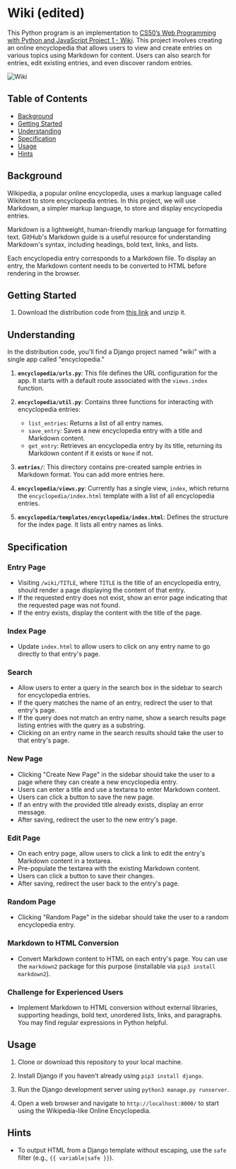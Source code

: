 # Wiki (edited)

This Python program is an implementation to [CS50’s Web Programming with Python and JavaScript Project 1 - Wiki](https://cs50.harvard.edu/web/2020/projects/1/wkik/). This project involves creating an online encyclopedia that allows users to view and create entries on various topics using Markdown for content. Users can also search for entries, edit existing entries, and even discover random entries.

![Wiki](https://i.imgur.com/IHrmGHf.png)

## Table of Contents

- [Background](#background)
- [Getting Started](#getting-started)
- [Understanding](#understanding)
- [Specification](#specification)
- [Usage](#usage)
- [Hints](#hints)

## Background

Wikipedia, a popular online encyclopedia, uses a markup language called Wikitext to store encyclopedia entries. In this project, we will use Markdown, a simpler markup language, to store and display encyclopedia entries.

Markdown is a lightweight, human-friendly markup language for formatting text. GitHub's Markdown guide is a useful resource for understanding Markdown's syntax, including headings, bold text, links, and lists.

Each encyclopedia entry corresponds to a Markdown file. To display an entry, the Markdown content needs to be converted to HTML before rendering in the browser.

## Getting Started

1. Download the distribution code from [this link](https://cdn.cs50.net/web/2020/spring/projects/1/wiki.zip) and unzip it.

## Understanding

In the distribution code, you'll find a Django project named "wiki" with a single app called "encyclopedia."

1. **`encyclopedia/urls.py`**: This file defines the URL configuration for the app. It starts with a default route associated with the `views.index` function.

2. **`encyclopedia/util.py`**: Contains three functions for interacting with encyclopedia entries:
   - `list_entries`: Returns a list of all entry names.
   - `save_entry`: Saves a new encyclopedia entry with a title and Markdown content.
   - `get_entry`: Retrieves an encyclopedia entry by its title, returning its Markdown content if it exists or `None` if not.

3. **`entries/`**: This directory contains pre-created sample entries in Markdown format. You can add more entries here.

4. **`encyclopedia/views.py`**: Currently has a single view, `index`, which returns the `encyclopedia/index.html` template with a list of all encyclopedia entries.

5. **`encyclopedia/templates/encyclopedia/index.html`**: Defines the structure for the index page. It lists all entry names as links.

## Specification

### Entry Page

- Visiting `/wiki/TITLE`, where `TITLE` is the title of an encyclopedia entry, should render a page displaying the content of that entry.
- If the requested entry does not exist, show an error page indicating that the requested page was not found.
- If the entry exists, display the content with the title of the page.

### Index Page

- Update `index.html` to allow users to click on any entry name to go directly to that entry's page.

### Search

- Allow users to enter a query in the search box in the sidebar to search for encyclopedia entries.
- If the query matches the name of an entry, redirect the user to that entry's page.
- If the query does not match an entry name, show a search results page listing entries with the query as a substring.
- Clicking on an entry name in the search results should take the user to that entry's page.

### New Page

- Clicking "Create New Page" in the sidebar should take the user to a page where they can create a new encyclopedia entry.
- Users can enter a title and use a textarea to enter Markdown content.
- Users can click a button to save the new page.
- If an entry with the provided title already exists, display an error message.
- After saving, redirect the user to the new entry's page.

### Edit Page

- On each entry page, allow users to click a link to edit the entry's Markdown content in a textarea.
- Pre-populate the textarea with the existing Markdown content.
- Users can click a button to save their changes.
- After saving, redirect the user back to the entry's page.

### Random Page

- Clicking "Random Page" in the sidebar should take the user to a random encyclopedia entry.

### Markdown to HTML Conversion

- Convert Markdown content to HTML on each entry's page. You can use the `markdown2` package for this purpose (installable via `pip3 install markdown2`).

### Challenge for Experienced Users

- Implement Markdown to HTML conversion without external libraries, supporting headings, bold text, unordered lists, links, and paragraphs. You may find regular expressions in Python helpful.

## Usage

1. Clone or download this repository to your local machine.

2. Install Django if you haven't already using `pip3 install django`.

3. Run the Django development server using `python3 manage.py runserver`.

4. Open a web browser and navigate to `http://localhost:8000/` to start using the Wikipedia-like Online Encyclopedia.

## Hints

- To output HTML from a Django template without escaping, use the `safe` filter (e.g., `{{ variable|safe }}`).